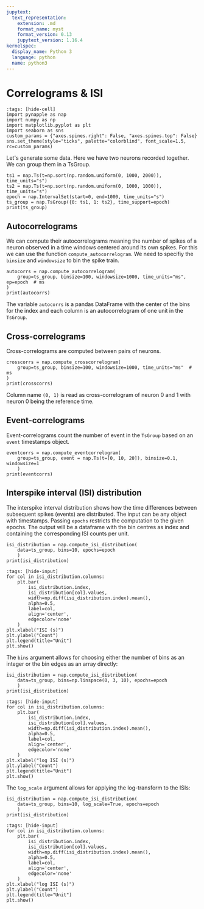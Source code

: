 ```yaml
---
jupytext:
  text_representation:
    extension: .md
    format_name: myst
    format_version: 0.13
    jupytext_version: 1.16.4
kernelspec:
  display_name: Python 3
  language: python
  name: python3
---
```


# Correlograms & ISI

```{code-cell} ipython3
:tags: [hide-cell]
import pynapple as nap
import numpy as np
import matplotlib.pyplot as plt
import seaborn as sns
custom_params = {"axes.spines.right": False, "axes.spines.top": False}
sns.set_theme(style="ticks", palette="colorblind", font_scale=1.5, rc=custom_params)
```

Let's generate some data. Here we have two neurons recorded together. We can group them in a TsGroup.

```{code-cell} ipython3
ts1 = nap.Ts(t=np.sort(np.random.uniform(0, 1000, 2000)), time_units="s")
ts2 = nap.Ts(t=np.sort(np.random.uniform(0, 1000, 1000)), time_units="s")
epoch = nap.IntervalSet(start=0, end=1000, time_units="s")
ts_group = nap.TsGroup({0: ts1, 1: ts2}, time_support=epoch)
print(ts_group)
```

## Autocorrelograms

We can compute their autocorrelograms meaning the number of spikes of a neuron observed in a time windows centered around its own spikes.
For this we can use the function `compute_autocorrelogram`.
We need to specifiy the `binsize` and `windowsize` to bin the spike train.

```{code-cell} ipython3
autocorrs = nap.compute_autocorrelogram(
    group=ts_group, binsize=100, windowsize=1000, time_units="ms", ep=epoch  # ms
)
print(autocorrs)
```
The variable `autocorrs` is a pandas DataFrame with the center of the bins 
for the index and each column is an autocorrelogram of one unit in the `TsGroup`.

## Cross-correlograms

Cross-correlograms are computed between pairs of neurons.

```{code-cell} ipython3
crosscorrs = nap.compute_crosscorrelogram(
    group=ts_group, binsize=100, windowsize=1000, time_units="ms"  # ms
)
print(crosscorrs)
```

Column name `(0, 1)` is read as cross-correlogram of neuron 0 and 1 with neuron 0 being the reference time.

## Event-correlograms

Event-correlograms count the number of event in the `TsGroup` based on an `event` timestamps object. 

```{code-cell} ipython3
eventcorrs = nap.compute_eventcorrelogram(
    group=ts_group, event = nap.Ts(t=[0, 10, 20]), binsize=0.1, windowsize=1
    )
print(eventcorrs)
```

## Interspike interval (ISI) distribution

The interspike interval distribution shows how the time differences between subsequent spikes (events) are distributed.
The input can be any object with timestamps. Passing `epochs` restricts the computation to the given epochs.
The output will be a dataframe with the bin centres as index and containing the corresponding ISI counts per unit.

```{code-cell} ipython3
isi_distribution = nap.compute_isi_distribution(
    data=ts_group, bins=10, epochs=epoch
    )
print(isi_distribution)
```

```{code-cell} ipython3
:tags: [hide-input]
for col in isi_distribution.columns:
    plt.bar(
        isi_distribution.index,
        isi_distribution[col].values,
        width=np.diff(isi_distribution.index).mean(),
        alpha=0.5,
        label=col,
        align='center',
        edgecolor='none'
    )
plt.xlabel("ISI (s)")
plt.ylabel("Count")
plt.legend(title="Unit")
plt.show()
```

The `bins` argument allows for choosing either the number of bins as an integer or the bin edges as an array directly:
```{code-cell} ipython3
isi_distribution = nap.compute_isi_distribution(
    data=ts_group, bins=np.linspace(0, 3, 10), epochs=epoch
    )
print(isi_distribution)
```

```{code-cell} ipython3
:tags: [hide-input]
for col in isi_distribution.columns:
    plt.bar(
        isi_distribution.index,
        isi_distribution[col].values,
        width=np.diff(isi_distribution.index).mean(),
        alpha=0.5,
        label=col,
        align='center',
        edgecolor='none'
    )
plt.xlabel("log ISI (s)")
plt.ylabel("Count")
plt.legend(title="Unit")
plt.show()
```

The `log_scale` argument allows for applying the log-transform to the ISIs:
```{code-cell} ipython3
isi_distribution = nap.compute_isi_distribution(
    data=ts_group, bins=10, log_scale=True, epochs=epoch
    )
print(isi_distribution)
```

```{code-cell} ipython3
:tags: [hide-input]
for col in isi_distribution.columns:
    plt.bar(
        isi_distribution.index,
        isi_distribution[col].values,
        width=np.diff(isi_distribution.index).mean(),
        alpha=0.5,
        label=col,
        align='center',
        edgecolor='none'
    )
plt.xlabel("log ISI (s)")
plt.ylabel("Count")
plt.legend(title="Unit")
plt.show()
```
